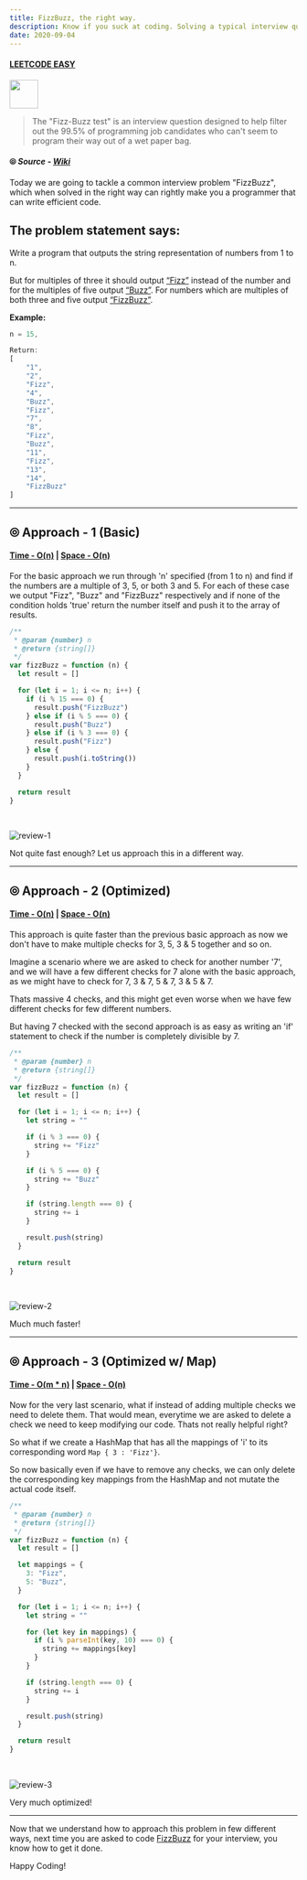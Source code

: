 ```yaml
---
title: FizzBuzz, the right way.
description: Know if you suck at coding. Solving a typical interview question asked at Google
date: 2020-09-04
---
```


#### <ins class="sub-easy">LEETCODE EASY</ins>

<img height='50px' src='https://www.androidfreeware.net/software_images/fizzbuzz.1.jpg'/>

> The "Fizz-Buzz test" is an interview question designed to help filter out the 99.5% of programming job candidates who can't seem to program their way out of a wet paper bag.

#### ⦾ **_Source - [Wiki](https://wiki.c2.com/?FizzBuzzTest)_**

Today we are going to tackle a common interview problem "FizzBuzz", which when solved in the right way can rightly make you a programmer that can write efficient code.

## The problem statement says:

Write a program that outputs the string representation of numbers from 1 to n.

But for multiples of three it should output <ins class="sub-ins-2">“Fizz”</ins> instead of the number and for the multiples of five output <ins class="sub-ins-2">“Buzz”</ins>. For numbers which are multiples of both three and five output <ins class="sub-ins-2">“FizzBuzz”</ins>.

**Example:**

```javascript
n = 15,

Return:
[
    "1",
    "2",
    "Fizz",
    "4",
    "Buzz",
    "Fizz",
    "7",
    "8",
    "Fizz",
    "Buzz",
    "11",
    "Fizz",
    "13",
    "14",
    "FizzBuzz"
]
```

---

## ⦾ Approach - 1 (Basic)

#### <ins class="sub-ins-2">Time - O(n)</ins> | <ins class="sub-ins-2">Space - O(n)</ins>

For the basic approach we run through 'n' specified (from 1 to n) and find if the numbers are a multiple of 3, 5, or both 3 and 5. For each of these case we output "Fizz", "Buzz" and "FizzBuzz" respectively and if none of the condition holds 'true' return the number itself and push it to the array of results.

```javascript
/**
 * @param {number} n
 * @return {string[]}
 */
var fizzBuzz = function (n) {
  let result = []

  for (let i = 1; i <= n; i++) {
    if (i % 15 === 0) {
      result.push("FizzBuzz")
    } else if (i % 5 === 0) {
      result.push("Buzz")
    } else if (i % 3 === 0) {
      result.push("Fizz")
    } else {
      result.push(i.toString())
    }
  }

  return result
}
```

<br/>

![review-1](./assets/review-1.png)

Not quite fast enough? Let us approach this in a different way.

---

## ⦾ Approach - 2 (Optimized)

#### <ins class="sub-ins-2">Time - O(n)</ins> | <ins class="sub-ins-2">Space - O(n)</ins>

This approach is quite faster than the previous basic approach as now we don't have to make multiple checks for 3, 5, 3 & 5 together and so on.

Imagine a scenario where we are asked to check for another number '7', and we will have a few different checks for 7 alone with the basic approach, as we might have to check for 7, 3 & 7, 5 & 7, 3 & 5 & 7.

Thats massive 4 checks, and this might get even worse when we have few different checks for few different numbers.

But having 7 checked with the second approach is as easy as writing an 'if' statement to check if the number is completely divisible by 7.

```javascript
/**
 * @param {number} n
 * @return {string[]}
 */
var fizzBuzz = function (n) {
  let result = []

  for (let i = 1; i <= n; i++) {
    let string = ""

    if (i % 3 === 0) {
      string += "Fizz"
    }

    if (i % 5 === 0) {
      string += "Buzz"
    }

    if (string.length === 0) {
      string += i
    }

    result.push(string)
  }

  return result
}
```

<br/>

![review-2](./assets/review-2.png)

Much much faster!

---

## ⦾ Approach - 3 (Optimized w/ Map)

#### <ins class="sub-ins-2">Time - O(m \* n)</ins> | <ins class="sub-ins-2">Space - O(n)</ins>

Now for the very last scenario, what if instead of adding multiple checks we need to delete them. That would mean, everytime we are asked to delete a check we need to keep modifying our code. Thats not really helpful right?

So what if we create a HashMap that has all the mappings of 'i' to its corresponding word `Map { 3 : 'Fizz'}`.

So now basically even if we have to remove any checks, we can only delete the corresponding key mappings from the HashMap and not mutate the actual code itself.

```javascript
/**
 * @param {number} n
 * @return {string[]}
 */
var fizzBuzz = function (n) {
  let result = []

  let mappings = {
    3: "Fizz",
    5: "Buzz",
  }

  for (let i = 1; i <= n; i++) {
    let string = ""

    for (let key in mappings) {
      if (i % parseInt(key, 10) === 0) {
        string += mappings[key]
      }
    }

    if (string.length === 0) {
      string += i
    }

    result.push(string)
  }

  return result
}
```

<br/>

![review-3](./assets/review-3.png)

Very much optimized!

---

Now that we understand how to approach this problem in few different ways, next time you are asked to code <ins class='sub-ins-2'>FizzBuzz</ins> for your interview, you know how to get it done.

Happy Coding!
